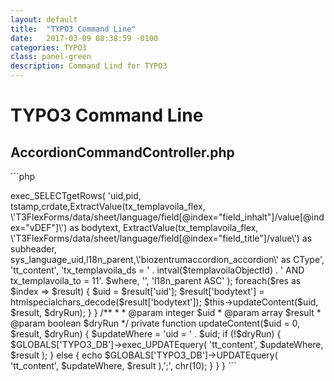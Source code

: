 ```yaml
---
layout: default
title:  "TYPO3 Command Line"
date:   2017-03-09 08:38:59 -0100
categories: TYPO3
class: panel-green
description: Command Lind for TYPO3
---
```


# TYPO3 Command Line

## AccordionCommandController.php


´´´php
<?php
namespace Cabag\BiozentrumAccordion\Command;
use \TYPO3\CMS\Core\Utility\GeneralUtility;

/**
 * class AccordionCommandController
 *
 */
class AccordionCommandController extends \TYPO3\CMS\Extbase\Mvc\Controller\CommandController
{
	/**
	 * php typo3/cli_dispatch.phpsh extbase biozentrum_accordion:accordion:accordion --dry-run=1
	 * Migrate default content Templavoilà objects to default textpic elements
	 *
	 * @param integer $templavoilaObjectId
	 * @param boolean $dryRun Dry run
	 * @return void
	 */
	public function accordionCommand($templavoilaObjectId = 10, $dryRun = true)
	{
		$where = ' ';
		//$where .= 'AND uid = 4587';
		
		$res = $GLOBALS['TYPO3_DB']->exec_SELECTgetRows(
			'uid,pid, tstamp,crdate,ExtractValue(tx_templavoila_flex, \'T3FlexForms/data/sheet/language/field[@index="field_inhalt"]/value[@index="vDEF"]\') as bodytext, ExtractValue(tx_templavoila_flex, \'T3FlexForms/data/sheet/language/field[@index="field_title"]/value\') as subheader, sys_language_uid,l18n_parent,\'biozentrumaccordion_accordion\' as CType', 
			'tt_content', 
			'tx_templavoila_ds = ' . intval($templavoilaObjectId) . ' AND tx_templavoila_to = 11'. $where, 
			'', 
			'l18n_parent ASC'
		);
		
		
		
		foreach($res as $index => $result) {
			$uid = $result['uid'];
			$result['bodytext'] = htmlspecialchars_decode($result['bodytext']);
			$this->updateContent($uid, $result, $dryRun);
		}
	}
	
	/**
	 * 
	 * @param integer $uid
	 * @param array $result
	 * @param boolean $dryRun
	 */
	private function updateContent($uid = 0, $result, $dryRun) {
		$updateWhere = 'uid = ' . $uid;

		if (!$dryRun) {
			$GLOBALS['TYPO3_DB']->exec_UPDATEquery(
				'tt_content', $updateWhere, $result
			);
		} else {
			echo $GLOBALS['TYPO3_DB']->UPDATEquery(
				'tt_content', $updateWhere, $result
			),';', chr(10);
		}
	}
}
´´´
